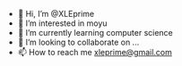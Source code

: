 - 👋 Hi, I’m @XLEprime
- 👀 I’m interested in moyu
- 🌱 I’m currently learning computer science
- 💞️ I’m looking to collaborate on ...
- 📫 How to reach me xleprime@gmail.com

<!---
XLEprime/XLEprime is a ✨ special ✨ repository because its `README.md` (this file) appears on your GitHub profile.
You can click the Preview link to take a look at your changes.
--->
